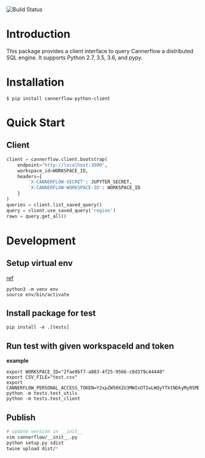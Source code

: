 ![Build Status](https://travis-ci.org/canner/cannerflow-python-client.svg?branch=master)

# Introduction

This package provides a client interface to query Cannerflow
a distributed SQL engine. It supports Python 2.7, 3.5, 3.6, and pypy.

# Installation

```
$ pip install cannerflow-python-client
```

# Quick Start

## Client
```python
client = cannerflow.client.bootstrap(
    endpoint="http://localhost:3000",
    workspace_id=WORKSPACE_ID,
    headers={
        'X-CANNERFLOW-SECRET': JUPYTER_SECRET,
        'X-CANNERFLOW-WORKSPACE-ID': WORKSPACE_ID
    }
)
queries = client.list_saved_query()
query = client.use_saved_query('region')
raws = query.get_all()
```

# Development
## Setup virtual env

[ref](https://packaging.python.org/guides/installing-using-pip-and-virtual-environments/)

```
python3 -m venv env
source env/bin/activate

```

## Install package for test
```
pip install -e .[tests]
```

## Run test with given workspaceId and token

**example**
```
export WORKSPACE_ID="2fae9bf7-a883-4f25-9566-c0d379c44440"
export CSV_FILE="test.csv"
export CANNERFLOW_PERSONAL_ACCESS_TOKEN=Y2xpZW50X2U3MWIxOTIwLWQyYTktNDkyMy05MDdhLWM3MDE4Njk3MmQwNzpjMTI4MzRjNTkxOGI5N2E2ZTBiYzVhN2I3NDllZGRhYg==
python -m tests.test_utils
python -m tests.test_client
```


## Publish


```sh
# update version in __init__
vim cannerflow/__init__.py
python setup.py sdist
twine upload dist/*
```